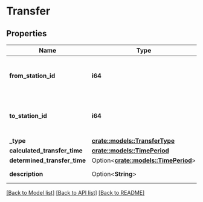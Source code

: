 # Transfer

## Properties

Name | Type | Description | Notes
------------ | ------------- | ------------- | -------------
**from_station_id** | **i64** | Station ID from which customer needs to transfer | 
**to_station_id** | **i64** | Station ID to which customer needs to transfer | 
**_type** | [**crate::models::TransferType**](TransferType.md) |  | 
**calculated_transfer_time** | [**crate::models::TimePeriod**](TimePeriod.md) |  | 
**determined_transfer_time** | Option<[**crate::models::TimePeriod**](TimePeriod.md)> |  | [optional]
**description** | Option<**String**> | Transfer specification | [optional]

[[Back to Model list]](../README.md#documentation-for-models) [[Back to API list]](../README.md#documentation-for-api-endpoints) [[Back to README]](../README.md)


